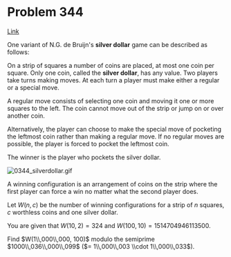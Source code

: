 # Problem 344

[Link](https://projecteuler.net/problem=344)

One variant of N.G. de Bruijn's **silver dollar** game can be described as follows:

On a strip of squares a number of coins are placed, at most one coin per square. Only one coin, called the **silver dollar**, has any value. Two players take turns making moves. At each turn a player must make either a regular or a special move.

A regular move consists of selecting one coin and moving it one or more squares to the left. The coin cannot move out of the strip or jump on or over another coin.

Alternatively, the player can choose to make the special move of pocketing the leftmost coin rather than making a regular move. If no regular moves are possible, the player is forced to pocket the leftmost coin.

The winner is the player who pockets the silver dollar.

![0344_silverdollar.gif](resources/images/0344_silverdollar.gif?1678992056)  

A winning configuration is an arrangement of coins on the strip where the first player can force a win no matter what the second player does.

Let $W(n,c)$ be the number of winning configurations for a strip of $n$ squares, $c$ worthless coins and one silver dollar.

You are given that $W(10,2) = 324$ and $W(100,10) = 1514704946113500$.

Find $W(1\\,000\\,000, 100)$ modulo the semiprime $1000\\,036\\,000\\,099$ ($= 1\\,000\\,003 \\cdot 1\\,000\\,033$).
